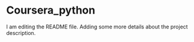 # Coursera_python
I am editing the README file. Adding some more details about the project description.
